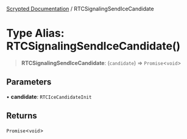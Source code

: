[Scrypted Documentation](../globals.md) / RTCSignalingSendIceCandidate

# Type Alias: RTCSignalingSendIceCandidate()

> **RTCSignalingSendIceCandidate**: (`candidate`) => `Promise`\<`void`\>

## Parameters

• **candidate**: `RTCIceCandidateInit`

## Returns

`Promise`\<`void`\>
